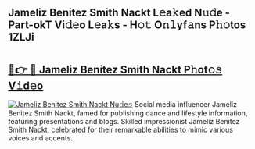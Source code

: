 ## Jameliz Benitez Smith Nackt L𝚎a𝚔ed N𝚞𝚍e - Part-okT Vi𝚍𝚎o L𝚎a𝚔s - H𝚘𝚝 O𝚗𝚕yf𝚊ns P𝚑𝚘tos 1ZLJi

# <h2><a href="http://kf2m2za.oniu.top/?m=Jameliz+Benitez+Smith+Nackt">🔗👉 🔴 Jameliz Benitez Smith Nackt P𝚑ot𝚘𝚜 V𝚒d𝚎o</a></h2>

[![Jameliz Benitez Smith Nackt Nu𝚍e𝚜](https://i.imgur.com/0qMVB7G.gif)](http://kf2m2za.oniu.top/?m=Jameliz+Benitez+Smith+Nackt)
Social media influencer Jameliz Benitez Smith Nackt, famed for publishing dance and lifestyle information, featuring presentations and blogs. Skilled impressionist Jameliz Benitez Smith Nackt, celebrated for their remarkable abilities to mimic various voices and accents.  
